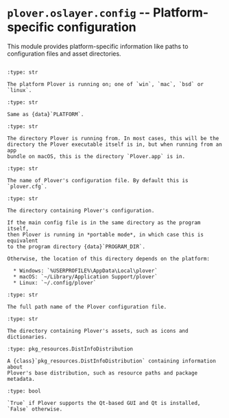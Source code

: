 # `plover.oslayer.config` -- Platform-specific configuration

This module provides platform-specific information like paths to configuration
files and asset directories.

```{py:module} plover.oslayer.config

```

```{data} PLATFORM
:type: str

The platform Plover is running on; one of `win`, `mac`, `bsd` or
`linux`.
```

```{data} PLUGINS_PLATFORM
:type: str

Same as {data}`PLATFORM`.
```

```{data} PROGRAM_DIR
:type: str

The directory Plover is running from. In most cases, this will be the
directory the Plover executable itself is in, but when running from an app
bundle on macOS, this is the directory `Plover.app` is in.
```

```{data} CONFIG_BASENAME
:type: str

The name of Plover's configuration file. By default this is `plover.cfg`.
```

```{data} CONFIG_DIR
:type: str

The directory containing Plover's configuration.

If the main config file is in the same directory as the program itself,
then Plover is running in *portable mode*, in which case this is equivalent
to the program directory {data}`PROGRAM_DIR`.

Otherwise, the location of this directory depends on the platform:

  * Windows: `%USERPROFILE%\AppData\Local\plover`
  * macOS: `~/Library/Application Support/plover`
  * Linux: `~/.config/plover`
```

```{data} CONFIG_FILE
:type: str

The full path name of the Plover configuration file.
```

```{data} ASSETS_DIR
:type: str

The directory containing Plover's assets, such as icons and dictionaries.
```

```{data} plover_dist
:type: pkg_resources.DistInfoDistribution

A {class}`pkg_resources.DistInfoDistribution` containing information about
Plover's base distribution, such as resource paths and package metadata.
```

```{data} HAS_GUI_QT
:type: bool

`True` if Plover supports the Qt-based GUI and Qt is installed,
`False` otherwise.
```
